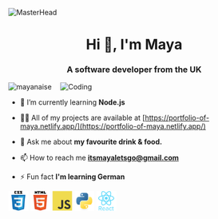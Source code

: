 ![MasterHead](https://i.pinimg.com/originals/a7/b8/bb/a7b8bbf2fe4922e306616b41f2093af5.gif)
<h1 align="center">Hi 👋, I'm Maya</h1>
<h3 align="center">A software developer from the UK</h3>
<img align="right" alt="Coding" width="400" src="https://th.bing.com/th/id/OIG.UDZMGnYg50yxjpH1gcVr?pid=ImgGn"

<p align="left"> <img src="https://komarev.com/ghpvc/?username=mayanaise&label=Profile%20views&color=0e75b6&style=flat" alt="mayanaise" /> </p>


- 🌱 I’m currently learning **Node.js**

- 👨‍💻 All of my projects are available at [https://portfolio-of-maya.netlify.app/](https://portfolio-of-maya.netlify.app/)

- 💬 Ask me about **my favourite drink & food.**

- 📫 How to reach me **itsmayaletsgo@gmail.com**

- ⚡ Fun fact **I'm learning German**

<p align="left">
</p>

<p align="left"><img src="https://raw.githubusercontent.com/devicons/devicon/master/icons/css3/css3-original-wordmark.svg" alt="css3" width="40" height="40"/> <img src="https://raw.githubusercontent.com/devicons/devicon/master/icons/html5/html5-original-wordmark.svg" alt="html5" width="40" height="40"/> <img src="https://raw.githubusercontent.com/devicons/devicon/master/icons/javascript/javascript-original.svg" alt="javascript" width="40" height="40"/> <img src="https://raw.githubusercontent.com/devicons/devicon/master/icons/python/python-original.svg" alt="python" width="40" height="40"/> <img src="https://raw.githubusercontent.com/devicons/devicon/master/icons/react/react-original-wordmark.svg" alt="react" width="40" height="40"/></p>
